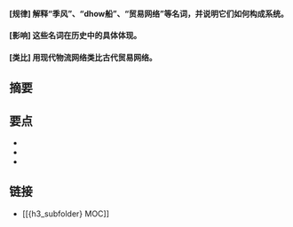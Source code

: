 #### [规律] 解释“季风”、“dhow船”、“贸易网络”等名词，并说明它们如何构成系统。


#### [影响] 这些名词在历史中的具体体现。


#### [类比] 用现代物流网络类比古代贸易网络。


## 摘要


## 要点

- 
- 
- 

## 链接

- [[{h3_subfolder} MOC]]
